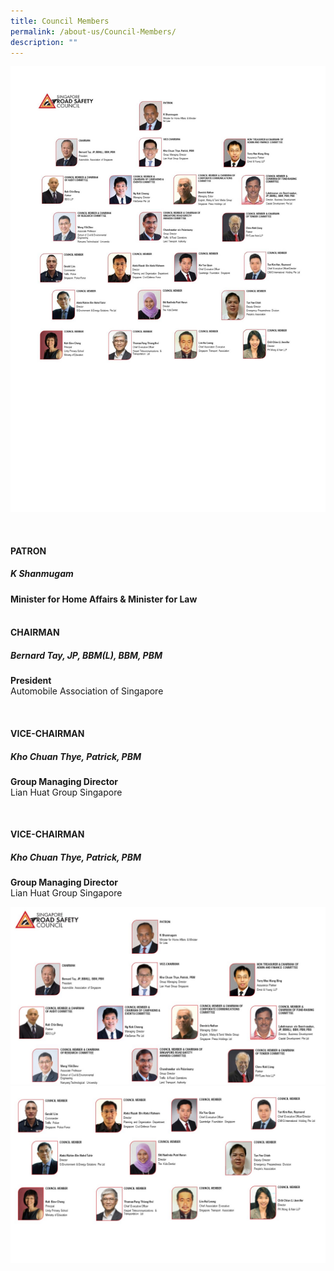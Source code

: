 ```yaml
---
title: Council Members
permalink: /about-us/Council-Members/
description: ""
---
```

![](/images/Council%20Members.jpg)

<a class="preview" href="images/council/Minister-K-Shanmugam-Potrait_04_.jpg" rel="prettyPhoto" title="K Shanmugam">
									<img src="images/council/Miister-K-Shanmugam-Potrait_04_.jpg" alt="">
								</a>
								<h4 id="patron-sect">PATRON</h4>
								<p><h5><strong>K Shanmugam</strong></h5><strong>Minister for Home Affairs &amp; Minister for Law</strong>

<div class="col-md-3 col-sm-3 col-xs-12 secretariat-files">
								<a class="preview" href="images/council/Bernard-TayJP-BBM-1.jpg" rel="prettyPhoto" title="Bernard Tay,JP, BBM">
									<img src="images/council/Bernard-TayJP-BBM-1.jpg" alt="">
								</a>
								<h4>CHAIRMAN</h4>
								<h5><strong>Bernard Tay, JP, BBM(L), BBM, PBM</strong></h5>
								<p><strong>President</strong><br>
									Automobile Association of Singapore
								</p>
							</div>
	<div class="col-md-3 col-sm-3 col-xs-12 secretariat-files">
								<a class="preview" href="images/council/Kho-Chuan-Thye-Patrick-1.jpg" rel="prettyPhoto" title="Kho Chuan Thye, Patrick">
									<img src="images/council/Kho-Chuan-Thye-Patrick-1.jpg" alt="">
								</a>
								<h4>VICE-CHAIRMAN</h4>
								<h5><strong>Kho Chuan Thye, Patrick, PBM</strong></h5>
								<p><strong>Group Managing Director</strong><br>
									Lian Huat Group Singapore
								</p>
							</div>
		<div class="col-md-3 col-sm-3 col-xs-12 secretariat-files">
								<a class="preview" href="images/council/Kho-Chuan-Thye-Patrick-1.jpg" rel="prettyPhoto" title="Kho Chuan Thye, Patrick">
									<img src="images/council/Kho-Chuan-Thye-Patrick-1.jpg" alt="">
								</a>
								<h4>VICE-CHAIRMAN</h4>
								<h5><strong>Kho Chuan Thye, Patrick, PBM</strong></h5>
								<p><strong>Group Managing Director</strong><br>
									Lian Huat Group Singapore
								</p>
							</div>
							
![](/images/Slide1.jpg)![](/images/Slide4.jpg)
